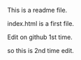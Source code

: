 This is a readme file.

index.html is a first file.

Edit on github 1st time.

so this is 2nd time edit.
